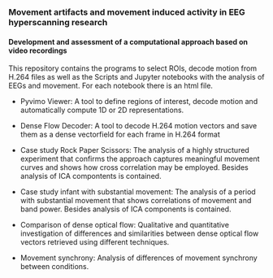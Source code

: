 ### Movement artifacts and movement induced activity in EEG hyperscanning research
#### Development and assessment of a computational approach based on video recordings





This repository contains the programs to select ROIs, decode motion from H.264 files as well as the Scripts and Jupyter notebooks with the analysis of EEGs and movement. For each notebook there is an html file.


- Pyvimo Viewer: 
A tool to define regions of interest, decode motion and automatically compute 1D or 2D representations.


- Dense Flow Decoder: 
A tool to decode H.264 motion vectors and save them as a dense vectorfield for each frame in H.264 format


- Case study Rock Paper Scissors: 
The analysis of a highly structured experiment that confirms the approach captures meaningful movement curves and shows how cross correlation may be employed. Besides analysis of ICA compontents is contained.


- Case study infant with substantial movement:
The analysis of a period with substantial movement that shows correlations of movement and band power. Besides analysis of ICA components is contained.


- Comparison of dense optical flow:
Qualitative and quantitative investigation of differences and similarities between dense optical flow vectors retrieved using different techniques.

- Movement synchrony: Analysis of differences of movement synchrony between conditions. 

